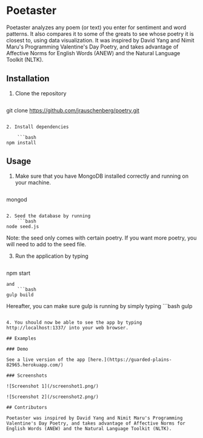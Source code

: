 # Poetaster

Poetaster analyzes any poem (or text) you enter for sentiment and word patterns. It also compares it to some of the greats to see whose poetry it is closest to, using data visualization. It was inspired by David Yang and Nimit Maru's Programming Valentine's Day Poetry, and takes advantage of Affective Norms for English Words (ANEW) and the Natural Language Toolkit (NLTK).

## Installation

1. Clone the repository

	```bash
git clone https://github.com/jrauschenberg/poetry.git
```

2. Install dependencies

	```bash
npm install
```

## Usage

1. Make sure that you have MongoDB installed correctly and running on your machine.
	```bash
mongod
```

2. Seed the database by running
	```bash
node seed.js
```
Note: the seed only comes with certain poetry. If you want more poetry, you will need to add to the seed file.

3. Run the application by typing
	```bash
npm start
```
and
	```bash
gulp build
```
Hereafter, you can make sure gulp is running by simply typing
	```bash
gulp
```

4. You should now be able to see the app by typing http://localhost:1337/ into your web browser.

## Examples

### Demo

See a live version of the app [here.](https://guarded-plains-82965.herokuapp.com/)

### Screenshots

![Screenshot 1](/screenshot1.png/)

![Screenshot 2](/screenshot2.png/)

## Contributors

Poetaster was inspired by David Yang and Nimit Maru's Programming Valentine's Day Poetry, and takes advantage of Affective Norms for English Words (ANEW) and the Natural Language Toolkit (NLTK).

